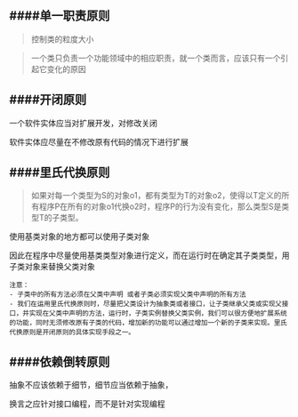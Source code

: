 ####单一职责原则
---
> 控制类的粒度大小 

>一个类只负责一个功能领域中的相应职责，就一个类而言，应该只有一个引起它变化的原因

####开闭原则
-----
一个软件实体应当对扩展开发，对修改关闭

软件实体应尽量在不修改原有代码的情况下进行扩展


####里氏代换原则
----
>如果对每一个类型为S的对象o1，都有类型为T的对象o2，使得以T定义的所有程序P在所有的对象o1代换o2时，程序P的行为没有变化，那么类型S是类型T的子类型。

使用基类对象的地方都可以使用子类对象

因此在程序中尽量使用基类类型对象进行定义，而在运行时在确定其子类类型，用子类对象来替换父类对象

```
注意：
- 子类中的所有方法必须在父类中声明 或者子类必须实现父类中声明的所有方法
- 我们在运用里氏代换原则时，尽量把父类设计为抽象类或者接口，让子类继承父类或实现父接口，并实现在父类中声明的方法，运行时，子类实例替换父类实例，我们可以很方便地扩展系统的功能，同时无须修改原有子类的代码，增加新的功能可以通过增加一个新的子类来实现。里氏代换原则是开闭原则的具体实现手段之一。

```


####依赖倒转原则
----
抽象不应该依赖于细节，细节应当依赖于抽象，

换言之应针对接口编程，而不是针对实现编程

